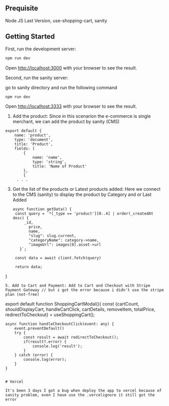 ## Prequisite
Node JS Last Version,
use-shopping-cart,
sanity

## Getting Started

First, run the development server:

```bash
npm run dev
```

Open [http://localhost:3000](http://localhost:3000) with your browser to see the result.

Second, run the sanity server:

go to sanity directory and run the following command

```bash
npm run dev
```
Open [http://localhost:3333](http://localhost:3333) with your browser to see the result.

1. Add the product: Since in this scenarion the e-commerce is single merchant, we can add the product by sanity (CMS)
```
export default {
    name: 'product',
    type: 'document',
    title: 'Product',
    fields: [
        {
            name: 'name',
            type: 'string',
            title: 'Name of Product'
        },
        {
     . . .
```
3. Get the list of the products or Latest products added: Here we connect to the CMS (sanity) to display the product by Category and or Last Added
   ```
   async function getData() {
    const query = `*[_type == 'product'][0..4] | order(_createdAt desc) {
        _id,
          price,
          name,
          "slug": slug.current,
          "categoryName": category->name,
          "imageUrl": images[0].asset->url
      }`;

    const data = await client.fetch(query)

    return data;
  }
```
5. Add to Cart and Payment: Add to Cart and Checkout with Stripe Payment Gateway // but i got the error because i didn't use the stripe plan (not-free)
```
export default function ShoppingCartModal(){
    const {cartCount, shouldDisplayCart, handleCartClick, cartDetails, removeItem, totalPrice, redirectToCheckout} = useShoppingCart();

    async function handleCheckoutClick(event: any) {
        event.preventDefault()
        try {
            const result = await redirectToCheckout();
            if(result?.error) {
                console.log('result');
            }
        } catch (error) {
            console.log(error);
        }
    }
```

# Vercel

It's been 3 days I got a bug when deploy the app to vercel because of sanity problem, even I have use the .vercelignore it still got the error
